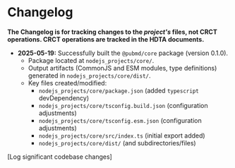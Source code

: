 # Changelog
**The Changelog is for tracking changes to the *project's* files, not CRCT operations. CRCT operations are tracked in the HDTA documents.**

- **2025-05-19:** Successfully built the `@pubmd/core` package (version 0.1.0).
    - Package located at `nodejs_projects/core/`.
    - Output artifacts (CommonJS and ESM modules, type definitions) generated in `nodejs_projects/core/dist/`.
    - Key files created/modified:
        - `nodejs_projects/core/package.json` (added `typescript` devDependency)
        - `nodejs_projects/core/tsconfig.build.json` (configuration adjustments)
        - `nodejs_projects/core/tsconfig.esm.json` (configuration adjustments)
        - `nodejs_projects/core/src/index.ts` (initial export added)
        - `nodejs_projects/core/dist/` (and subdirectories/files)

[Log significant codebase changes]
